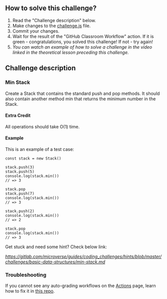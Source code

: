 ## How to solve this challenge?

1. Read the "Challenge description" below.
2. Make changes to the [challenge.js](./challenge.js) file.
3. Commit your changes.
4. Wait for the result of the "GitHub Classroom Workflow" action. If it is green - congratulations, you solved this challenge! If not - try again!
5. *You can watch an example of how to solve a challenge in the video linked in the theoretical lesson preceding this challenge.*


## Challenge description


### Min Stack
Create a Stack that contains the standard push and pop methods. It should also contain another method min that returns the minimum number in the Stack.

#### Extra Credit

All operations should take O(1) time.

#### Example

This is an example of a test case:

```
const stack = new Stack()

stack.push(3)
stack.push(5)
console.log(stack.min())
// => 3

stack.pop
stack.push(7)
console.log(stack.min())
// => 3

stack.push(2)
console.log(stack.min())
// => 2

stack.pop
console.log(stack.min())
// => 3

```

Get stuck and need some hint?
Check below link: 

*https://gitlab.com/microverse/guides/coding_challenges/hints/blob/master/challenges/basic-data-structures/min-stack.md*


### Troubleshooting

If you cannot see any auto-grading workflows on the [Actions](../../actions) page, learn how to fix it in [this repo](https://github.com/microverse-students/autograding-troubles-js/blob/main/README.md).
